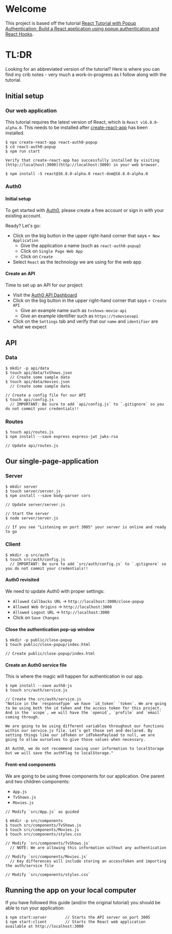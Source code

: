 # Welcome
This project is based off the tutorial [React Tutorial with Popup Authentication: Build a React application using popup authentication and React Hooks](https://auth0.com/blog/build-react-apps-using-react-hooks-and-auth0-auth-popup/).

# TL:DR
Looking for an abbreviated version of the tutorial? Here is where you can find my crib notes - very much a work-in-progress as I follow along with the tutorial.

## Initial setup
### Our web application
This tutorial requires the latest version of React, which is `React v16.8.0-alpha.0`. This needs to be installed after [create-react-app](https://github.com/facebook/create-react-app) has been installed.
```
$ npx create-react-app react-auth0-popup
$ cd react-auth0-popup
$ npm run start

Verify that create-react-app has successfully installed by visiting [http://localhost:3000](http://localhost:3000) in your web browser.

$ npm install -S react@16.8.0-alpha.0 react-dom@16.8.0-alpha.0
```

### Auth0

#### Initial setup
To get started with [Auth0](https://auth0.com), please create a free account or sign in with your existing account.

Ready? Let's go:
+ Click on the big button in the upper right-hand corner that says `+ New Application`
  - Give the application a name (such as `react-auth0-popup`)
  - Click on `Single Page Web App`
  - Click on `Create`
+ Select `React` as the technology we are using for the web app

#### Create an API
Time to set up an API for our project:
+ Visit the [Auth0 API Dashboard](https://manage.auth0.com/#/apis)
+ Click on the big button in the upper right-hand corner that says `+ Create API`
  - Give an example name such as `tvshows-movie-api`
  - Give an example identifier such as `https://tvmoviesapi`
+ Click on the `Settings` tab and verify that our `name` and `identifier` are what we expect

## API
### Data
```
$ mkdir -p api/data
$ touch api/data/tvShows.json
  // Create some sample data
$ touch api/data/movies.json
  // Create some sample data

// Create a config file for our API
$ touch api/config.js
  // IMPORTANT: Be sure to add `api/config.js` to `.gitignore` so you do not commit your credentials!!
```
### Routes
```
$ touch api/routes.js
$ npm install --save express express-jwt jwks-rsa

// Update api/routes.js
```

## Our single-page-application
### Server
```
$ mkdir server
$ touch server/server.js
$ npm install --save body-parser cors

// Update server/server.js

// Start the server
$ node server/server.js

// If you see "Listening on port 3005" your server is online and ready to go
```

### Client
```
$ mkdir -p src/auth
$ touch src/auth/config.js
  // IMPORTANT: Be sure to add `src/auth/config.js` to `.gitignore` so you do not commit your credentials!!
```
#### Auth0 revisited
We need to update Auth0 with proper settings:
+ `Allowed Callbacks URL` -> `http://localhost:3000/close-popup`
+ `Allowed Web Origins` -> `http://localhost:3000`
+ `Allowed Logout URL` -> `http://localhost:3000`
+ Click on `Save Changes`

#### Close the authentication pop-up window
```
$ mkdir -p public/close-popup
$ touch public/close-popup/index.html

// Create public/close-popup/index.html
```

#### Create an Auth0 service file
This is where the magic will happen for authentication in our app.
```
$ npm install --save auth0-js
$ touch src/auth/service.js

// Create the src/auth/service.js
"Notice in the `responseType` we have `id_token` `token`. We are going to be using both the id token and the access token for this project. And in the `scope`, we will have the `openid`, `profile` and `email` coming through.

We are going to be using different variables throughout our functions within our service.js file. Let’s get those set and declared. By setting things like our idToken or idTokenPayload to null, we are going to allow ourselves to give those values when necessary.

At Auth0, we do not recommend saving user information to localStorage but we will save the authFlag to localStorage."
```

#### Front-end components
We are going to be using three components for our application. One parent and two children components:
+ `App.js`
+ `TvShows.js`
+ `Movies.js`

```
// Modify `src/App.js` as guided

$ mkdir -p src/components
$ touch src/components/TvShows.js
$ touch src/components/Movies.js
$ touch src/components/styles.css

// Modify `src/components/TvShows.js`
  // NOTE: We are allowing this information without any authentication

// Modify `src/components/Movies.js`
  // Key differences will include storing an accessToken and importing the auth/service file

// Modify `src/components/styles.css`
```

## Running the app on your local computer
If you have followed this guide (and/or the original tutorial) you should be able to run your application:
```
$ npm start:server        // Starts the API server on port 3005
$ npm start:client        // Starts the React web application available at http://localhost:3000
```
